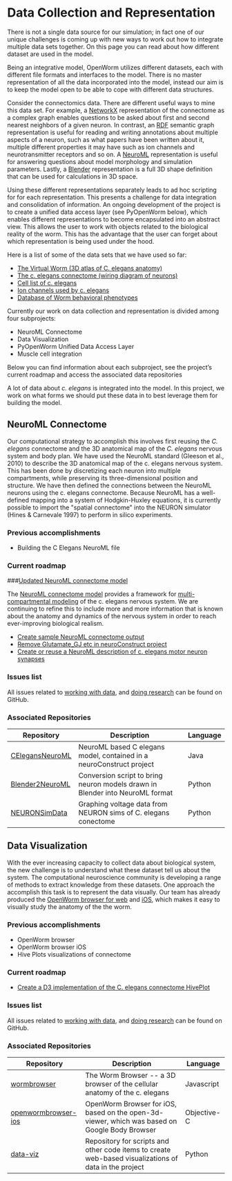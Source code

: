 Data Collection and Representation
==================================

There is not a single data source for our simulation; in fact one of our unique challenges is coming up with new ways to work out how to integrate multiple data sets together. On this page you can read about how different dataset are used in the model.

Being an integrative model, OpenWorm utilizes different datasets, each with different file formats and interfaces to the model. There is no master representation of all the data incorporated into the model, instead our aim is to keep the model open to be able to cope with different data structures.

Consider the connectomics data. There are different useful ways to mine this data set. For example, a [NetworkX](https://networkx.github.io/) representation of the connectome as a complex graph enables questions to be asked about first and second nearest neighbors of a given neuron. In contrast, an [RDF](http://www.w3.org/RDF/) semantic graph representation is useful for reading and writing annotations about multiple aspects of a neuron, such as what papers have been written about it, multiple different properties it may have such as ion channels and neurotransmitter receptors and so on. A [NeuroML](http://www.neuroml.org/) representation is useful for answering questions about model morphology and simulation parameters. Lastly, a [Blender](http://www.blender.org/) representation is a full 3D shape definition that can be used for calculations in 3D space.

Using these different representations separately leads to ad hoc scripting for for each representation. This presents a challenge for data integration and consolidation of information. An ongoing development of the project is to create a unified data access layer (see PyOpenWorm below), which enables different representations to become encapsulated into an abstract view. This allows the user to work with objects related to the biological reality of the worm. This has the advantage that the user can forget about which representation is being used under the hood.

Here is a list of some of the data sets that we have used so far:

-   [The Virtual Worm (3D atlas of C. elegans anatomy)](http://caltech.wormbase.org/virtualworm/)
-   [The c. elegans connectome (wiring diagram of neurons)](http://www.wormatlas.org/neuronalwiring.html)
-   [Cell list of c. elegans](https://docs.google.com/spreadsheet/pub?key=0Avt3mQaA-HaMdGFnQldkWm9oUmQ3YjZ1LXJ4OHFnR0E&output=html)
-   [Ion channels used by c. elegans](https://docs.google.com/spreadsheet/pub?key=0Avt3mQaA-HaMdEd6S0dfVnE4blhaY2ZIWDBvZFNjT0E&output=html)
-   [Database of Worm behavioral phenotypes](http://www.ncbi.nlm.nih.gov/pubmed/23852451)

Currently our work on data collection and representation is divided among four subprojects:

-   NeuroML Connectome
-   Data Visualization
-   PyOpenWorm Unified Data Access Layer
-   Muscle cell integration

Below you can find information about each subproject, see the project’s current roadmap and access the associated data repositories

A lot of data about *c. elegans* is integrated into the model. In this project, we work on what forms we should put these data in to best leverage them for building the model.

NeuroML Connectome
------------------

Our computational strategy to accomplish this involves first reusing the *C. elegans* connectome and the 3D anatomical map of the *C. elegans* nervous system and body plan. We have used the NeuroML standard (Gleeson et al., 2010) to describe the 3D anatomical map of the c. elegans nervous system. This has been done by discretizing each neuron into multiple compartments, while preserving its three-dimensional position and structure. We have then defined the connections between the NeuroML neurons using the c. elegans connectome. Because NeuroML has a well-defined mapping into a system of Hodgkin-Huxley equations, it is currently possible to import the "spatial connectome" into the NEURON simulator (Hines & Carnevale 1997) to perform in silico experiments.

### Previous accomplishments

-   Building the C Elegans NeuroML file

### Current roadmap

###[Updated NeuroML connectome model](https://github.com/openworm/OpenWorm/issues?milestone=15&state=open)

The [NeuroML connectome model](https://github.com/openworm/CElegansNeuroML) provides a framework for [multi-compartmental modeling](https://en.wikipedia.org/wiki/Multi-compartment_model) of the c. elegans nervous system. We are continuing to refine this to include more and more information that is known about the anatomy and dynamics of the nervous system in order to reach ever-improving biological realism.

-   [Create sample NeuroML connectome output](https://github.com/openworm/OpenWorm/issues/114)
-   [Remove Glutamate\_GJ etc in neuroConstruct project](https://github.com/openworm/OpenWorm/issues/50)
-   [Create or reuse a NeuroML description of c. elegans motor neuron synapses](https://github.com/openworm/OpenWorm/issues/124)

### Issues list

All issues related to [working with data](https://github.com/openworm/OpenWorm/issues?direction=desc&labels=data+parsing&page=1&sort=comments&state=open), and [doing research](https://github.com/openworm/OpenWorm/issues?direction=desc&labels=research&page=1&sort=comments&state=open) can be found on GitHub.

### Associated Repositories


Repository | Description | Language
------------ | ------------- | ------------
<a href="https://github.com/openworm/CElegansNeuroML">CElegansNeuroML</a> | NeuroML based C elegans model, contained in a neuroConstruct project  | Java
<a href="https://github.com/openworm/Blender2NeuroML">Blender2NeuroML</a> | Conversion script to bring neuron models drawn in Blender into NeuroML format  | Python
<a href="https://github.com/openworm/NEURONSimData">NEURONSimData</a> | Graphing voltage data from NEURON sims of C. elegans conectome | Python



Data Visualization
------------------

With the ever increasing capacity to collect data about biological system, the new challenge is to understand what these dataset tell us about the system. The computational neuroscience community is developing a range of methods to extract knowledge from these datasets. One approach the accomplish this task is to represent the data visually. Our team has already produced the [OpenWorm browser for web](http://browser.openworm.org) and [iOS](https://itunes.apple.com/us/app/openworm-browser/id595581306?mt=8), which makes it easy to visually study the anatomy of the the worm.

### Previous accomplishments

-   OpenWorm browser
-   OpenWorm browser iOS
-   Hive Plots visualizations of connectome

### Current roadmap

-   [Create a D3 implementation of the C. elegans connectome HivePlot](https://github.com/openworm/OpenWorm/issues/89)

### Issues list

All issues related to [working with data](https://github.com/openworm/OpenWorm/issues?direction=desc&labels=data+parsing&page=1&sort=comments&state=open), and [doing research](https://github.com/openworm/OpenWorm/issues?direction=desc&labels=research&page=1&sort=comments&state=open) can be found on GitHub.

### Associated Repositories

Repository | Description | Language
------------ | ------------- | ------------
<a href="https://github.com/openworm/wormbrowser">wormbrowser</a> | The Worm Browser -- a 3D browser of the cellular anatomy of the c. elegans | Javascript
<a href="https://github.com/openworm/openwormbrowser-ios">openwormbrowser-ios</a> | OpenWorm Browser for iOS, based on the open-3d-viewer, which was based on Google Body Browser | Objective-C
<a href="https://github.com/openworm/data-viz">data-viz</a> | Repository for scripts and other code items to create web-based visualizations of data in the project | Python
